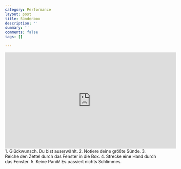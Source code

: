 ```yaml
---
category: Performance
layout: post
title: Sündenbox
description: ''
summary: ''
comments: false
tags: []

---
```

<iframe width="560" height="315" src="https://www.youtube.com/embed/SEZozU6EAxk" frameborder="0" allow="accelerometer; autoplay; clipboard-write; encrypted-media; gyroscope; picture-in-picture" allowfullscreen></iframe>
</br>
1. Glückwunsch. Du bist auserwählt.
2. Notiere deine größte Sünde.
3. Reiche den Zettel durch das Fenster in die Box.
4. Strecke eine Hand durch das Fenster.
5. Keine Panik! Es passiert nichts Schlimmes.